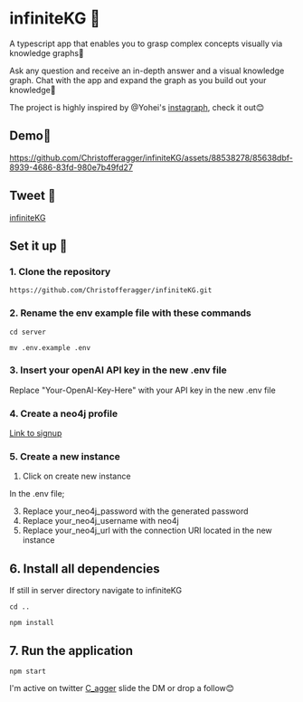 # infiniteKG 💭
A typescript app that enables you to grasp complex concepts visually via knowledge graphs🤩

Ask any question and receive an in-depth answer and a visual knowledge graph. Chat with the app and expand the graph as you build out your knowledge🧠

The project is highly inspired by @Yohei's [instagraph](https://github.com/yoheinakajima/instagraph), check it out😊

## Demo👀

https://github.com/Christofferagger/infiniteKG/assets/88538278/85638dbf-8939-4686-83fd-980e7b49fd27



## Tweet 🐔
[infiniteKG](https://twitter.com/C_Agger_/status/1708954145917436105)

## Set it up 🫡

### 1. Clone the repository
```
https://github.com/Christofferagger/infiniteKG.git
```

### 2. Rename the env example file with these commands
```
cd server
```
```
mv .env.example .env
```

### 3. Insert your openAI API key in the new .env file
Replace "Your-OpenAI-Key-Here" with your API key in the new .env file

### 4. Create a neo4j profile
[Link to signup](https://login.neo4j.com/u/signup/identifier?state=hKFo2SBDYjMwOWVyemN6YjdpSTVjc0dYNUszc3hzam9HcXRwQaFur3VuaXZlcnNhbC1sb2dpbqN0aWTZIHBLYmNManNpbmtTQ3ZNM2NzcXRUOHpfdkxUNE1oeFBJo2NpZNkgV1NMczYwNDdrT2pwVVNXODNnRFo0SnlZaElrNXpZVG8)

### 5. Create a new instance
1. Click on create new instance

In the .env file;

3. Replace your_neo4j_password with the generated password
4. Replace your_neo4j_username with neo4j
5. Replace your_neo4j_url with the connection URI located in the new instance

## 6. Install all dependencies
If still in server directory navigate to infiniteKG
```
cd ..
```
```
npm install
```

## 7. Run the application
```
npm start
```

I'm active on twitter [C_agger](https://twitter.com/C_Agger_) slide the DM or drop a follow😊

